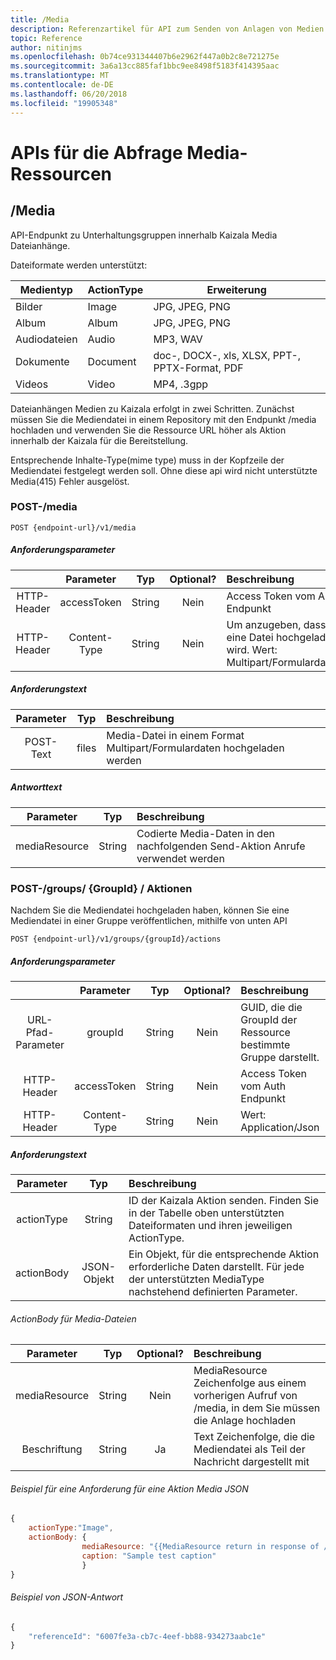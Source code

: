 ```yaml
---
title: /Media
description: Referenzartikel für API zum Senden von Anlagen von Medien zu Gruppen
topic: Reference
author: nitinjms
ms.openlocfilehash: 0b74ce931344407b6e2962f447a0b2c8e721275e
ms.sourcegitcommit: 3a6a13cc885faf1bbc9ee8498f5183f414395aac
ms.translationtype: MT
ms.contentlocale: de-DE
ms.lasthandoff: 06/20/2018
ms.locfileid: "19905348"
---
```

# <a name="apis-to-query-media-resources"></a>APIs für die Abfrage Media-Ressourcen
## <a name="media"></a>/Media
API-Endpunkt zu Unterhaltungsgruppen innerhalb Kaizala Media Dateianhänge.

Dateiformate werden unterstützt:

| Medientyp | ActionType | Erweiterung |
|---|---|---|
| Bilder | Image | JPG, JPEG, PNG |
| Album | Album | JPG, JPEG, PNG |
| Audiodateien | Audio |MP3, WAV |
| Dokumente | Document | doc-, DOCX-, xls, XLSX, PPT-, PPTX-Format, PDF |
| Videos | Video | MP4, .3gpp |

Dateianhängen Medien zu Kaizala erfolgt in zwei Schritten. Zunächst müssen Sie die Mediendatei in einem Repository mit den Endpunkt /media hochladen und verwenden Sie die Ressource URL höher als Aktion innerhalb der Kaizala für die Bereitstellung.

Entsprechende Inhalte-Type(mime type) muss in der Kopfzeile der Mediendatei festgelegt werden soll. Ohne diese api wird nicht unterstützte Media(415) Fehler ausgelöst. 

### <a name="post-media"></a>POST-/media

    POST {endpoint-url}/v1/media

##### <a name="request-parameters"></a>Anforderungsparameter

|  | Parameter | Typ | Optional? | Beschreibung |
| :---: | :---: | :---: | :---: | :--- |
| HTTP-Header | accessToken | String | Nein | Access Token vom Auth Endpunkt |
| HTTP-Header | Content-Type | String | Nein | Um anzugeben, dass eine Datei hochgeladen wird. Wert: Multipart/Formulardaten |

##### <a name="request-body"></a>Anforderungstext

| Parameter | Typ | Beschreibung |
| :---: | :---: | :--- |
| POST-Text | files | Media-Datei in einem Format Multipart/Formulardaten hochgeladen werden |

##### <a name="response-body"></a>Antworttext

| Parameter | Typ | Beschreibung |
| :---: | :---: | :--- |
| mediaResource | String | Codierte Media-Daten in den nachfolgenden Send-Aktion Anrufe verwendet werden |

### <a name="post-groupsgroupidactions"></a>POST-/groups/ {GroupId} / Aktionen

Nachdem Sie die Mediendatei hochgeladen haben, können Sie eine Mediendatei in einer Gruppe veröffentlichen, mithilfe von unten API

    POST {endpoint-url}/v1/groups/{groupId}/actions

##### <a name="request-parameters"></a>Anforderungsparameter

|  | Parameter | Typ | Optional? | Beschreibung |
| :---: | :---: | :---: | :---: | :--- |
| URL-Pfad-Parameter | groupId | String | Nein | GUID, die die GroupId der Ressource bestimmte Gruppe darstellt. |
| HTTP-Header | accessToken | String | Nein | Access Token vom Auth Endpunkt |
| HTTP-Header | Content-Type | String | Nein | Wert: Application/Json |

##### <a name="request-body"></a>Anforderungstext

| Parameter | Typ | Beschreibung |
| :---: | :---: | :--- |
| actionType | String | ID der Kaizala Aktion senden. Finden Sie in der Tabelle oben unterstützten Dateiformaten und ihren jeweiligen ActionType. |
| actionBody | JSON-Objekt | Ein Objekt, für die entsprechende Aktion erforderliche Daten darstellt. Für jede der unterstützten MediaType nachstehend definierten Parameter. |

###### <a name="actionbody-for-media-files"></a>ActionBody für Media-Dateien

| Parameter | Typ | Optional? | Beschreibung |
| :---: | :---: | :---: | :--- |
| mediaResource | String | Nein | MediaResource Zeichenfolge aus einem vorherigen Aufruf von /media, in dem Sie müssen die Anlage hochladen |
| Beschriftung | String | Ja | Text Zeichenfolge, die die Mediendatei als Teil der Nachricht dargestellt mit |


###### <a name="sample-json-request-for-a-media-action"></a>Beispiel für eine Anforderung für eine Aktion Media JSON

```javascript
{
    actionType:"Image",
    actionBody: {
                mediaResource: "{{MediaResource return in response of /media api call}}",
                caption: "Sample test caption"
                }
}

```

###### <a name="sample-json-response"></a>Beispiel von JSON-Antwort

```javascript
{
    "referenceId": "6007fe3a-cb7c-4eef-bb88-934273aabc1e"
}
```


